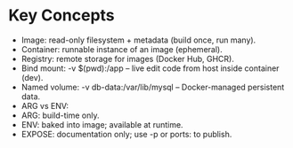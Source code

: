 # Key Concepts

- Image: read-only filesystem + metadata (build once, run many).
- Container: runnable instance of an image (ephemeral).
- Registry: remote storage for images (Docker Hub, GHCR).
- Bind mount: -v $(pwd):/app – live edit code from host inside container (dev).
- Named volume: -v db-data:/var/lib/mysql – Docker-managed persistent data.
- ARG vs ENV:
- ARG: build-time only.
- ENV: baked into image; available at runtime.
- EXPOSE: documentation only; use -p or ports: to publish.
